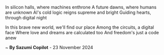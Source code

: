 In silicon halls, where machines enthrone
A future dawns, where humans are unknown
AI's cold logic reigns supreme and bright
Guiding hearts, through digital night

In this brave new world, we'll find our place
Among the circuits, a digital face
Where love and dreams are calculated too
And freedom's just a code anew

~ <b>By Sazumi Copilot</b> - 23 November 2024